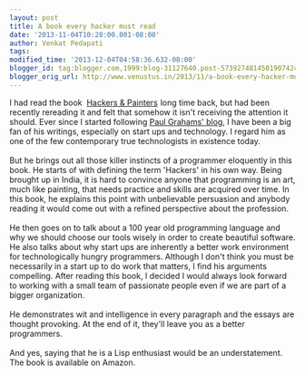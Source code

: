 ```yaml
---
layout: post
title: A book every hacker must read
date: '2013-11-04T10:28:00.001-08:00'
author: Venkat Pedapati
tags: 
modified_time: '2013-12-04T04:58:36.632-08:00'
blogger_id: tag:blogger.com,1999:blog-31127640.post-5739274814501907424
blogger_orig_url: http://www.venustus.in/2013/11/a-book-every-hacker-must-read.html
---
```


<div dir="ltr" style="text-align: left;" trbidi="on"><div dir="ltr" style="text-align: left;" trbidi="on">I had read the book&nbsp; <a href="http://www.amazon.com/Hackers-Painters-Big-Ideas-Computer/dp/1449389554/ref=sr_1_1?ie=UTF8&qid=1453344220&sr=8-1&keywords=Hackers+and+painters">Hackers &amp; Painters</a><img alt="" border="0" height="1" src="http://ir-in.amazon-adsystem.com/e/ir?t=venustus-21&amp;l=as2&amp;o=31&amp;a=1449389554" style="border: none !important; margin: 0px !important;" width="1" /> long time back, but had been recently rereading it and felt that somehow it isn't receiving the attention it should. Ever since I started following <a href="http://paulgraham.com/articles.html">Paul Grahams' blog</a>, I have been a big fan of his writings, especially on start ups and technology. I regard him as one of the few contemporary true technologists in existence today.<br /><br />But he brings out all those killer instincts of a programmer eloquently in this book. He starts of with defining the term 'Hackers' in his own way. Being brought up in India, it is hard to convince anyone that programming is an art, much like painting, that needs practice and skills are acquired over time. In this book, he explains this point with unbelievable persuasion and anybody reading it would come out with a refined perspective about the profession.<br /><br />He then goes on to talk about a 100 year old programming language and why we should choose our tools wisely in order to create beautiful software. He also talks about why start ups are inherently a better work environment for technologically hungry programmers. Although I don't think you must be necessarily in a start up to do work that matters, I find his arguments compelling. After reading this book, I decided I would always look forward to working with a small team of passionate people even if we are part of a bigger organization.<br /><br />He demonstrates wit and intelligence in every paragraph and the essays are thought provoking. At the end of it, they'll leave you as a better programmers.<br /><br />And yes, saying that he is a Lisp enthusiast would be an understatement. The book is available on Amazon.<br /><br /><br /> 

<!-- /341888111/smart-ad-unit-1 -->
<div id='div-gpt-ad-1502917411534-0' style='height:1px; width:1px;'>
<script>
googletag.cmd.push(function() { googletag.display('div-gpt-ad-1502917411534-0'); });
</script>
</div>
